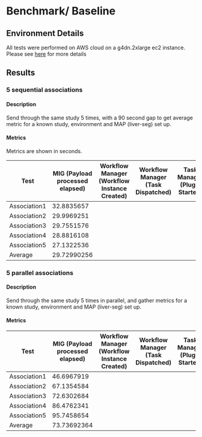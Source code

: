 # Benchmark/ Baseline #

## Environment Details ##
All tests were performed on AWS cloud on a g4dn.2xlarge ec2 instance. Please see [here](https://aws.amazon.com/ec2/instance-types/g4/) for more details

## Results ##
### 5 sequential associations ###
#### Description ####
Send through the same study 5 times, with a 90 second gap to get average metric for a known study, environment and MAP (liver-seg) set up.

#### Metrics ####
Metrics are shown in seconds.

| Test         | MIG (Payload processed elapsed) | Workflow Manager (Workflow Instance Created) | Workflow Manager (Task Dispatched) | Task Manager (Plugin Started) | Argo (liver-seg execution) |
| ------------ | ------------------------------- | -------------------------------------------- | ---------------------------------- | ----------------------------- | -------------------------- |
| Association1 | 32.8835657                      |                                              |                                    |                               | 60                         |
| Association2 | 29.9969251                      |                                              |                                    |                               | 60                         |
| Association3 | 29.7551576                      |                                              |                                    |                               | 60                         |
| Association4 | 28.8816108                      |                                              |                                    |                               | 61                         |
| Association5 | 27.1322536                      |                                              |                                    |                               | 62                         |
| Average      | 29.72990256                     |                                              |                                    |                               | 60.6                       |


### 5 parallel associations ###

#### Description ####
Send through the same study 5 times in parallel, and gather metrics for a known study, environment and MAP (liver-seg) set up.

#### Metrics ####
| Test         | MIG (Payload processed elapsed) | Workflow Manager (Workflow Instance Created) | Workflow Manager (Task Dispatched) | Task Manager (Plugin Started) | Argo (liver-seg execution) |
| ------------ | ------------------------------- | -------------------------------------------- | ---------------------------------- | ----------------------------- | -------------------------- |
| Association1 | 46.6967919                      |                                              |                                    |                               | 61                         |
| Association2 | 67.1354584                      |                                              |                                    |                               | 60                         |
| Association3 | 72.6302684                      |                                              |                                    |                               | 61                         |
| Association4 | 86.4762341                      |                                              |                                    |                               | 63                         |
| Association5 | 95.7458654                      |                                              |                                    |                               | 63                         |
| Average      | 73.73692364                     |                                              |                                    |                               | 61.6                       |
